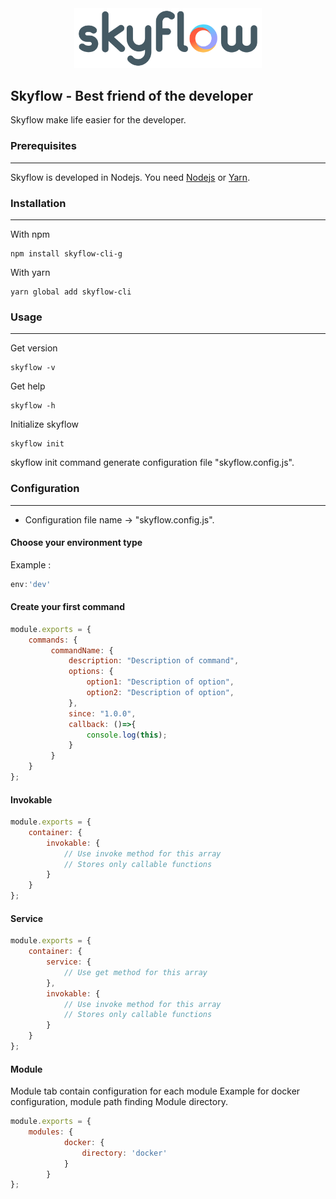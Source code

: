 <div align="center">
	<img width="300" src="resources/images/skyflow.png">
</div>

## Skyflow - Best friend of the developer


Skyflow make life easier for the developer.

### Prerequisites

------------

Skyflow is developed in Nodejs. You need [Nodejs](https://nodejs.org) or [Yarn](https://yarnpkg.com).

### Installation

------------

With npm
```
npm install skyflow-cli-g
```

With yarn
```
yarn global add skyflow-cli
```

### Usage

------------

Get version
```
skyflow -v
```

Get help
```
skyflow -h
```

Initialize skyflow
```
skyflow init
```

skyflow init command generate configuration file "skyflow.config.js".

### Configuration

------------
- Configuration file name -> "skyflow.config.js".

#### Choose your environment type

Example :
```javascript
env:'dev'
```

#### Create your first command

```javascript
module.exports = {
    commands: {
         commandName: {
             description: "Description of command",
             options: {
                 option1: "Description of option",
                 option2: "Description of option",
             },
             since: "1.0.0",
             callback: ()=>{
                 console.log(this);
             }
         }
    }
};
```

#### Invokable

```javascript
module.exports = {
    container: {
        invokable: {
            // Use invoke method for this array
            // Stores only callable functions
        }
    }
};
```

#### Service

```javascript
module.exports = {
    container: {
        service: {
            // Use get method for this array
        },
        invokable: {
            // Use invoke method for this array
            // Stores only callable functions
        }
    }
};
```

#### Module
Module tab contain configuration for each module
Example for docker configuration, module path finding Module directory.

```javascript
module.exports = {
    modules: {
            docker: {
                directory: 'docker'
            }
        }
};
```